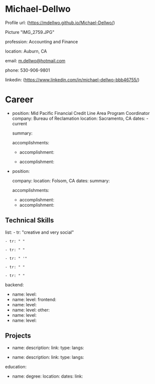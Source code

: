 # Michael-Dellwo
Profile
url: (https://mdellwo.github.io/Michael-Dellwo/)



  
  Picture "IMG_2759.JPG"
  
  profession: Accounting and Finance  
  
  location: Auburn, CA
  
  email: m.dellwo@hotmail.com
  
  phone: 530-906-9801
  
 
  linkedin: (https://www.linkedin.com/in/michael-dellwo-bbb46755/)
  
  

# Career

 - position: Mid Pacific Financial Credit Line Area Program Coordinator  
   company: Bureau of Reclamation 
   location: Sacramento, CA
   dates:  - current
   
   summary: 
   
   accomplishments:
    - accomplishment: 
    
    - accomplishment: 
    
 - position: 
 
   company: 
   location: Folsom, CA
   dates: 
   summary: 
   
   accomplishments:
    - accomplishment: 
    - accomplishment: 

## Technical Skills
  list:
    - tr: "creative and very social"
    
    - tr: " "
    
    - tr: " "
    
    - tr: " '"
    
    - tr: " "
    
    - tr: " "
    
  backend:
   - name: 
     level: 
   - name: 
     level: 
  frontend:
   - name: 
     level: 
   - name: 
     level: 
  other:
   - name: 
     level: 
   - name: 
     level: 

## Projects
  - name: 
    description: 
    link: 
    type:
    langs: 

  - name:
    description: 
    link: 
    type: 
    langs: 

education:
  - name: 
    degree:
    location: 
    dates: 
    link: 
